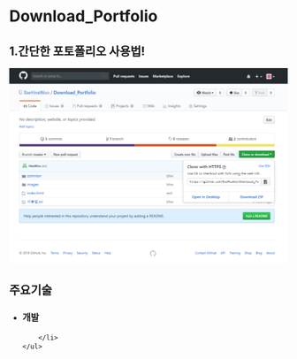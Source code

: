 # Download_Portfolio
<h2>1.간단한 포토폴리오 사용법!</h2>
<img src='https://github.com/BaeHeaWoo/Download_Portfolio/blob/master/images/%EC%84%A4%EB%AA%85%EC%84%9C.gif'>
  <h2>주요기술</h2>
     <ul>
        <li>
            <h3>개발</h3>
          
        </li>
    </ul>
  
